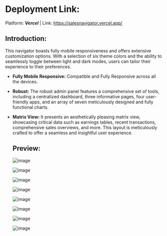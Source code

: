 # Deployment Link:
Platform: ***Vercel***  | Link: https://salesnavigator.vercel.app/

## Introduction:
This navigator boasts fully mobile responsiveness and offers extensive customization options. With a selection of six theme colors and the ability to seamlessly toggle between light and dark modes, users can tailor their experience to their preferences.

* **Fully Mobile Responsive:** Compatible and Fully Responsive across all the devices.
  
* **Robust:** The robust admin panel features a comprehensive set of tools, including a centralized dashboard, three informative pages, four user-friendly apps, and an array of seven meticulously designed and fully functional charts.

* **Matrix View:** It presents an aesthetically pleasing matrix view, showcasing critical data such as earnings tables, recent transactions, comprehensive sales overviews, and more. This layout is meticulously crafted to offer a seamless and insightful user experience.

  ## Preview:
  ![image](https://github.com/neelshah683/salesNavigator/assets/107039743/617b8c9a-bdfd-41af-a518-a866bbf305d8)

  ![image](https://github.com/neelshah683/salesNavigator/assets/107039743/12c337c3-fced-4f00-968c-9f8db9bac238)

  ![image](https://github.com/neelshah683/salesNavigator/assets/107039743/bbdd82aa-c815-40bc-8ab1-34f2dd46faa4)

  ![image](https://github.com/neelshah683/salesNavigator/assets/107039743/b3aa1923-11ad-4051-b258-9e572f4bc243)

  ![image](https://github.com/neelshah683/salesNavigator/assets/107039743/b7f3c73f-b227-4abd-9ac2-24b10b2e6e1b)

  ![image](https://github.com/neelshah683/salesNavigator/assets/107039743/b7607f77-fc64-4785-a043-bd5c9bbd90eb)

  ![image](https://github.com/neelshah683/salesNavigator/assets/107039743/8b8278bb-21f6-4f10-8630-d1ee1a3968fb)

  ![image](https://github.com/neelshah683/salesNavigator/assets/107039743/813e889e-c8dd-47b0-a142-523e2113f33f)







